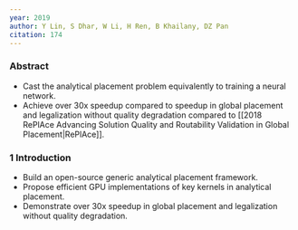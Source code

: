 ```yaml
---
year: 2019
author: Y Lin, S Dhar, W Li, H Ren, B Khailany, DZ Pan
citation: 174
---
```

### Abstract

* Cast the analytical placement problem equivalently to training a neural network.
* Achieve over 30x speedup compared to speedup in global placement and legalization without quality degradation compared to [[2018 RePlAce Advancing Solution Quality and Routability Validation in Global Placement|RePlAce]].

### 1 Introduction

* Build an open-source generic analytical placement framework.
* Propose efficient GPU implementations of key kernels in analytical placement.
* Demonstrate over 30x speedup in global placement and legalization without quality degradation.

